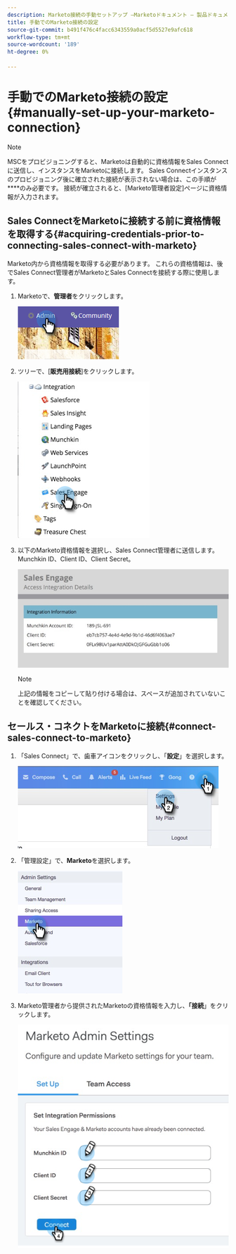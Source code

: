 ```yaml
---
description: Marketo接続の手動セットアップ —Marketoドキュメント — 製品ドキュメント
title: 手動でのMarketo接続の設定
source-git-commit: b491f476c4facc6343559a0acf5d5527e9afc618
workflow-type: tm+mt
source-wordcount: '189'
ht-degree: 0%

---
```


# 手動でのMarketo接続の設定{#manually-set-up-your-marketo-connection}

>[!NOTE]
>
>MSCをプロビジョニングすると、Marketoは自動的に資格情報をSales Connectに送信し、インスタンスをMarketoに接続します。 Sales Connectインスタンスのプロビジョニング後に確立された接続が表示されない場合は、この手順が&#x200B;****&#x200B;のみ必要です。 接続が確立されると、[Marketo管理者設定]ページに資格情報が入力されます。

## Sales ConnectをMarketoに接続する前に資格情報を取得する{#acquiring-credentials-prior-to-connecting-sales-connect-with-marketo}

Marketo内から資格情報を取得する必要があります。 これらの資格情報は、後でSales Connect管理者がMarketoとSales Connectを接続する際に使用します。

1. Marketoで、**管理者**&#x200B;をクリックします。

   ![](assets/manually-set-up-your-marketo-connection-1.png)

1. ツリーで、[**販売用接続**]をクリックします。

   ![](assets/manually-set-up-your-marketo-connection-2.png)

1. 以下のMarketo資格情報を選択し、Sales Connect管理者に送信します。Munchkin ID、Client ID、Client Secret。

   ![](assets/manually-set-up-your-marketo-connection-3.jpg)

   >[!NOTE]
   >
   >上記の情報をコピーして貼り付ける場合は、スペースが追加されていないことを確認してください。

## セールス・コネクトをMarketoに接続{#connect-sales-connect-to-marketo}

1. 「Sales Connect」で、歯車アイコンをクリックし、「**設定**」を選択します。

   ![](assets/manually-set-up-your-marketo-connection-4.png)

1. 「管理設定」で、**Marketo**&#x200B;を選択します。

   ![](assets/manually-set-up-your-marketo-connection-5.png)

1. Marketo管理者から提供されたMarketoの資格情報を入力し、**「接続**」をクリックします。

   ![](assets/manually-set-up-your-marketo-connection-6.png)
